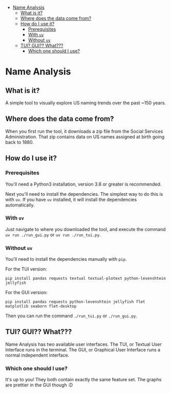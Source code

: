 <!-- TOC start -->

- [Name Analysis](#name-analysis)
   * [What is it?](#what-is-it)
   * [Where does the data come from?](#where-does-the-data-come-from)
   * [How do I use it?](#how-do-i-use-it)
      + [Prerequisites](#prerequisites)
      + [With `uv`](#with-uv)
      + [Without `uv`](#without-uv)
   * [TUI? GUI?? What???](#tui-gui-what)
      + [Which one should I use?](#which-one-should-i-use)

<!-- TOC end -->

<!-- TOC --><a name="name-analysis"></a>
# Name Analysis

<!-- TOC --><a name="what-is-it"></a>
## What is it?
A simple tool to visually explore US naming trends over the past ~150 years.

<!-- TOC --><a name="where-does-the-data-come-from"></a>
## Where does the data come from?

When you first run the tool, it downloads a zip file from the Social Services Administration. That zip contains data on US names assigned at birth going back to 1880.

<!-- TOC --><a name="how-do-i-use-it"></a>
## How do I use it?

<!-- TOC --><a name="prerequisites"></a>
### Prerequisites

You'll need a Python3 installation, version 3.8 or greater is recommended.

Next you'll need to install the dependencies. The simplest way to do this is with `uv`.
If you have `uv` installed, it will install the dependencies automatically.

<!-- TOC --><a name="with-uv"></a>
### With `uv`

Just navigate to where you downloaded the tool, and execute the command `uv run ./run_gui.py` or `uv run ./run_tui.py`.

<!-- TOC --><a name="without-uv"></a>
### Without `uv`

You'll need to install the dependencies manually with `pip`.

For the TUI version:

```
pip install pandas requests textual textual-plotext python-levenshtein jellyfish 
```

For the GUI version:

```
pip install pandas requests python-levenshtein jellyfish flet matplotlib seaborn flet-desktop
```

Then you can run the command `./run_tui.py` or `./run_gui.py`.

<!-- TOC --><a name="tui-gui-what"></a>
## TUI? GUI?? What???

Name Analysis has two available user interfaces. The TUI, or Textual User Interface runs in the terminal. The GUI, or Graphical User Interface runs a normal independent interface.

<!-- TOC --><a name="which-one-should-i-use"></a>
### Which one should I use?

It's up to you! They both contain exactly the same feature set. The graphs are prettier in the GUI though :D
